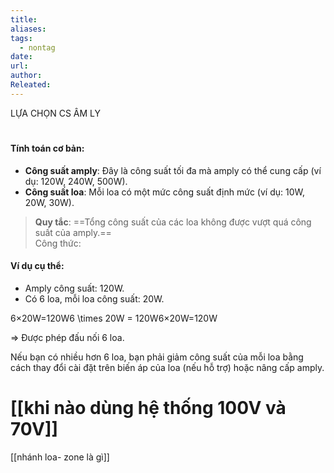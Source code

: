 ```yaml
---
title: 
aliases: 
tags:
  - nontag
date: 
url: 
author: 
Releated:
---
```



LỰA CHỌN CS ÂM LY
#

#### **Tính toán cơ bản:**

- **Công suất amply**: Đây là công suất tối đa mà amply có thể cung cấp (ví dụ: 120W, 240W, 500W).
- **Công suất loa**: Mỗi loa có một mức công suất định mức (ví dụ: 10W, 20W, 30W).

> **Quy tắc**: ==Tổng công suất của các loa không được vượt quá công suất của amply.==  
> Công thức:

#### **Ví dụ cụ thể**:

- Amply công suất: 120W.
- Có 6 loa, mỗi loa công suất: 20W.

6×20W=120W6 \times 20W = 120W6×20W=120W

=> Được phép đấu nối 6 loa.

Nếu bạn có nhiều hơn 6 loa, bạn phải giảm công suất của mỗi loa bằng cách thay đổi cài đặt trên biến áp của loa (nếu hỗ trợ) hoặc nâng cấp amply.

# [[khi nào dùng hệ thống 100V và 70V]]

[[nhánh loa- zone là gì]]